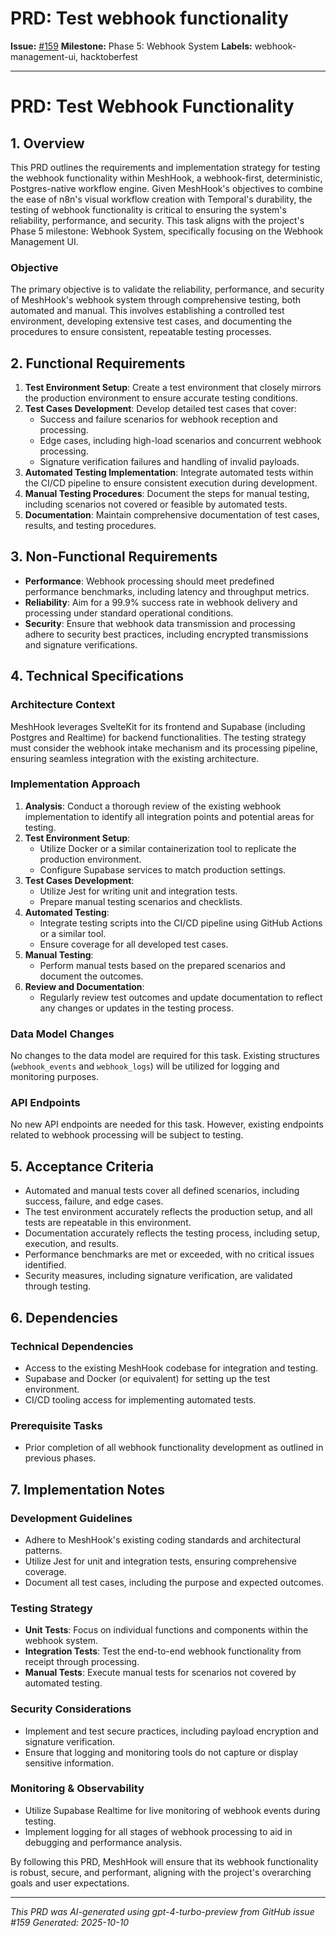 # PRD: Test webhook functionality

**Issue:** [#159](https://github.com/profullstack/meshhook/issues/159)
**Milestone:** Phase 5: Webhook System
**Labels:** webhook-management-ui, hacktoberfest

---

# PRD: Test Webhook Functionality

## 1. Overview

This PRD outlines the requirements and implementation strategy for testing the webhook functionality within MeshHook, a webhook-first, deterministic, Postgres-native workflow engine. Given MeshHook's objectives to combine the ease of n8n's visual workflow creation with Temporal's durability, the testing of webhook functionality is critical to ensuring the system's reliability, performance, and security. This task aligns with the project's Phase 5 milestone: Webhook System, specifically focusing on the Webhook Management UI.

### Objective

The primary objective is to validate the reliability, performance, and security of MeshHook's webhook system through comprehensive testing, both automated and manual. This involves establishing a controlled test environment, developing extensive test cases, and documenting the procedures to ensure consistent, repeatable testing processes.

## 2. Functional Requirements

1. **Test Environment Setup**: Create a test environment that closely mirrors the production environment to ensure accurate testing conditions.
2. **Test Cases Development**: Develop detailed test cases that cover:
   - Success and failure scenarios for webhook reception and processing.
   - Edge cases, including high-load scenarios and concurrent webhook processing.
   - Signature verification failures and handling of invalid payloads.
3. **Automated Testing Implementation**: Integrate automated tests within the CI/CD pipeline to ensure consistent execution during development.
4. **Manual Testing Procedures**: Document the steps for manual testing, including scenarios not covered or feasible by automated tests.
5. **Documentation**: Maintain comprehensive documentation of test cases, results, and testing procedures.

## 3. Non-Functional Requirements

- **Performance**: Webhook processing should meet predefined performance benchmarks, including latency and throughput metrics.
- **Reliability**: Aim for a 99.9% success rate in webhook delivery and processing under standard operational conditions.
- **Security**: Ensure that webhook data transmission and processing adhere to security best practices, including encrypted transmissions and signature verifications.

## 4. Technical Specifications

### Architecture Context

MeshHook leverages SvelteKit for its frontend and Supabase (including Postgres and Realtime) for backend functionalities. The testing strategy must consider the webhook intake mechanism and its processing pipeline, ensuring seamless integration with the existing architecture.

### Implementation Approach

1. **Analysis**: Conduct a thorough review of the existing webhook implementation to identify all integration points and potential areas for testing.
2. **Test Environment Setup**:
   - Utilize Docker or a similar containerization tool to replicate the production environment.
   - Configure Supabase services to match production settings.
3. **Test Cases Development**:
   - Utilize Jest for writing unit and integration tests.
   - Prepare manual testing scenarios and checklists.
4. **Automated Testing**:
   - Integrate testing scripts into the CI/CD pipeline using GitHub Actions or a similar tool.
   - Ensure coverage for all developed test cases.
5. **Manual Testing**:
   - Perform manual tests based on the prepared scenarios and document the outcomes.
6. **Review and Documentation**:
   - Regularly review test outcomes and update documentation to reflect any changes or updates in the testing process.

### Data Model Changes

No changes to the data model are required for this task. Existing structures (`webhook_events` and `webhook_logs`) will be utilized for logging and monitoring purposes.

### API Endpoints

No new API endpoints are needed for this task. However, existing endpoints related to webhook processing will be subject to testing.

## 5. Acceptance Criteria

- Automated and manual tests cover all defined scenarios, including success, failure, and edge cases.
- The test environment accurately reflects the production setup, and all tests are repeatable in this environment.
- Documentation accurately reflects the testing process, including setup, execution, and results.
- Performance benchmarks are met or exceeded, with no critical issues identified.
- Security measures, including signature verification, are validated through testing.

## 6. Dependencies

### Technical Dependencies

- Access to the existing MeshHook codebase for integration and testing.
- Supabase and Docker (or equivalent) for setting up the test environment.
- CI/CD tooling access for implementing automated tests.

### Prerequisite Tasks

- Prior completion of all webhook functionality development as outlined in previous phases.

## 7. Implementation Notes

### Development Guidelines

- Adhere to MeshHook's existing coding standards and architectural patterns.
- Utilize Jest for unit and integration tests, ensuring comprehensive coverage.
- Document all test cases, including the purpose and expected outcomes.

### Testing Strategy

- **Unit Tests**: Focus on individual functions and components within the webhook system.
- **Integration Tests**: Test the end-to-end webhook functionality from receipt through processing.
- **Manual Tests**: Execute manual tests for scenarios not covered by automated testing.

### Security Considerations

- Implement and test secure practices, including payload encryption and signature verification.
- Ensure that logging and monitoring tools do not capture or display sensitive information.

### Monitoring & Observability

- Utilize Supabase Realtime for live monitoring of webhook events during testing.
- Implement logging for all stages of webhook processing to aid in debugging and performance analysis.

By following this PRD, MeshHook will ensure that its webhook functionality is robust, secure, and performant, aligning with the project's overarching goals and user expectations.

---

*This PRD was AI-generated using gpt-4-turbo-preview from GitHub issue #159*
*Generated: 2025-10-10*
